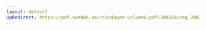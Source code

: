 ```yaml
---
layout: default
UpRedirect: https://pdf.swedeb.se/riksdagen-volumeG-pdf/200203/reg_200203/reg_200203_0160.pdf
---
```

